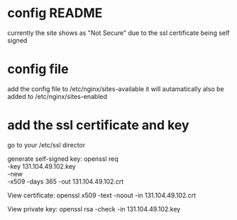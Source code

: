 # config README
currently the site shows as "Not Secure" due to the ssl certificate being self signed

# config file
add the config file to /etc/nginx/sites-available
it will autamatically also be added to /etc/nginx/sites-enabled

# add the ssl certificate and key
go to your /etc/ssl director

generate self-signed key:
openssl req \
       -key 131.104.49.102.key \
       -new \
       -x509 -days 365 -out 131.104.49.102.crt

View certificate:
openssl x509 -text -noout -in 131.104.49.102.crt

View private key:
openssl rsa -check -in 131.104.49.102.key
